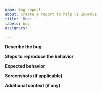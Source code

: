 ```yaml
---
name: Bug report
about: Create a report to help us improve
title: 'Bug: '
labels: bug
assignees: ''

---
```


**Describe the bug**

**Steps to reproduce the behavior**

**Expected behavior**

**Screenshots (if applicable)**

**Additional context (if any)**
